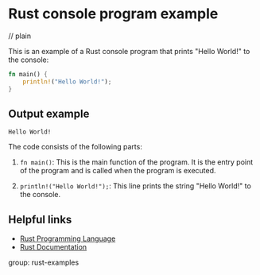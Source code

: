 # Rust console program example
// plain

This is an example of a Rust console program that prints "Hello World!" to the console:

```rust
fn main() {
    println!("Hello World!");
}
```

## Output example

```
Hello World!
```

The code consists of the following parts:

1. `fn main()`: This is the main function of the program. It is the entry point of the program and is called when the program is executed.

2. `println!("Hello World!");`: This line prints the string "Hello World!" to the console.

## Helpful links

- [Rust Programming Language](https://www.rust-lang.org/)
- [Rust Documentation](https://doc.rust-lang.org/)

group: rust-examples